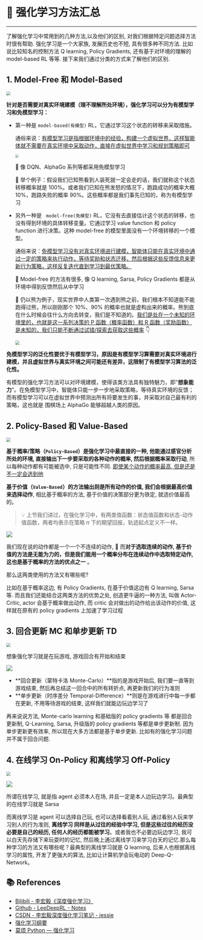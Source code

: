 # 🥛 强化学习方法汇总

---

了解强化学习中常用到的几种方法,以及他们的区别, 对我们根据特定问题选择方法时很有帮助. 强化学习是一个大家族, 发展历史也不短, 具有很多种不同方法. 比如说比较知名的控制方法 Q learning, Policy Gradients, 还有基于对环境的理解的 model-based RL 等等. 接下来我们通过分类的方式来了解他们的区别.

## 1. Model-Free 和 Model-Based

<img src="https://cs-wiki.oss-cn-shanghai.aliyuncs.com/img/20201030160019.png" style="zoom: 67%;" />

**针对是否需要对真实环境建模（理不理解所处环境），强化学习可以分为有模型学习和免模型学习：**

- 第一种是 `model-based(有模型)` RL，它通过学习这个状态的转移来采取措施。

  通俗来说：<u>有模型学习是指根据环境中的经验，构建一个虚拟世界，这样智能体就不需要在真实环境中采取动作，直接在虚拟世界中学习和规划策略即可</u>

  <img src="https://cs-wiki.oss-cn-shanghai.aliyuncs.com/img/20201020222759.png" style="zoom:50%;" />

  🙆 像 DQN、AlphaGo 系列等都采用免模型学习

  💬 举个例子：假设我们已知熊看到人装死就一定会走的话，我们就称这个状态转移概率就是 100%。或者我们已知在熊发怒的情况下，跑路成功的概率大概 10%，跑路失败的概率 90%。这些概率都是我们事先已知的，称为有模型学习

- 另外一种是 ` model-free(免模型)` RL，它没有去直接估计这个状态的转移，也没有得到环境的具体转移变量。它通过学习 value function 和 policy function 进行决策。这种 model-free 的模型里面没有一个环境转移的一个模型。

  通俗来说：<u>免模型学习没有对真实环境进行建模，智能体只能在真实环境中通过一定的策略来执行动作，等待奖励和状态迁移，然后根据这些反馈信息来更新行为策略，这样反复迭代直到学习到最优策略。</u>

  🙆 Model-free 的方法有很多, 像 Q learning, Sarsa, Policy Gradients 都是从环境中得到反馈然后从中学习

  💬 仍以熊为例子，现实世界中人类第一次遇到熊之前，我们根本不知道能不能跑得过熊，所以刚刚那个 10%、90% 的概率也就是虚构出来的概率。熊到底在什么时候会往什么方向去转变，我们是不知道的。<u>我们是处在一个未知的环境里的，也就是这一系列决策的 P 函数（概率函数）和 R 函数（奖励函数）是未知的，我们只能不断通过试错/探索去获取这些概率</u> 👇

  <img src="https://cs-wiki.oss-cn-shanghai.aliyuncs.com/img/20201025103044.png" style="zoom:67%;" />

  

**免模型学习的泛化性要优于有模型学习，原因是有模型学习算需要对真实环境进行建模，并且虚拟世界与真实环境之间可能还有差异，这限制了有模型学习算法的泛化性。**

有模型的强化学习方法可以对环境建模，使得该类方法具有独特魅力，即“**想象能力**”。在免模型学习中，智能体只能一步一步地采取策略，等待真实环境的反馈；而有模型学习可以在虚拟世界中预测出所有将要发生的事，并采取对自己最有利的策略，这也就是 围棋场上 AlphaGo 能够超越人类的原因。

## 2. Policy-Based 和 Value-Based

<img src="https://cs-wiki.oss-cn-shanghai.aliyuncs.com/img/20201030160305.png" style="zoom: 67%;" />

**基于概率/策略（`Policy-Based`）**是强化学习中最直接的一种, 他能通过感官分析所处的环境, 直接**输出下一步要采取的各种动作的概率, 然后根据概率采取行动**, 所以每种动作都有可能被选中, 只是可能性不同. <u>即使某个动作的概率最高, 但是还是不一定会选到他</u>

**基于价值（`Value-Based`）**的方法输出则是所有动作的价值, 我们会**根据最高价值来选择动作**, 相比基于概率的方法, 基于价值的决策部分更为铁定, 就选价值最高的。

> 💡 上节我们讲过，在强化学习中，有两类值函数：状态值函数和状态-动作值函数，两者均表示在策略 𝜋 下的期望回报，轨迹起点定义不一样。

![](https://cs-wiki.oss-cn-shanghai.aliyuncs.com/img/20201108212343.png)

我们现在说的动作都是一个一个不连续的动作, 🚨 而**对于选取连续的动作, 基于价值的方法是无能为力的，但是我们能用一个概率分布在连续动作中选取特定动作, 这也是基于概率的方法的优点之一** 。

那么这两类使用的方法又有哪些呢?

比如在基于概率这边, 有 Policy Gradients, 在基于价值这边有 Q learning, Sarsa 等. 而且我们还能结合这两类方法的优势之处, 创造更牛逼的一种方法, 叫做 Actor-Critic, actor 会基于概率做出动作, 而 critic 会对做出的动作给出该动作的价值, 这样就在原有的 policy gradients 上加速了学习过程

## 3. 回合更新 MC 和单步更新 TD

<img src="https://cs-wiki.oss-cn-shanghai.aliyuncs.com/img/20201030161724.png" style="zoom:67%;" />

想象强化学习就是在玩游戏, 游戏回合有开始和结束

![](https://cs-wiki.oss-cn-shanghai.aliyuncs.com/img/20201030160536.png)

- **回合更新（蒙特卡洛 Monte-Carlo）**指的是游戏开始后, 我们要一直等到游戏结束, 然后再总结这一回合中的所有转折点, 再更新我们的行为准则
- **单步更新（时序差分 Temporal-Difference）**则是在游戏进行中每一步都在更新, 不用等待游戏的结束, 这样我们就能边玩边学习了

再来说说方法, Monte-carlo learning 和基础版的 policy gradients 等 都是回合更新制, Q-Learning, Sarsa, 升级版的 policy gradients 等都是单步更新制. 因为单步更新更有效率, 所以现在大多方法都是基于单步更新. 比如有的强化学习问题并不属于回合问题.

## 4. 在线学习 On-Policy 和离线学习 Off-Policy

<img src="https://cs-wiki.oss-cn-shanghai.aliyuncs.com/img/20201030162306.png" style="zoom:67%;" />

![](https://cs-wiki.oss-cn-shanghai.aliyuncs.com/img/20201030161957.png)

所谓在线学习, 就是指 agent 必须本人在场, 并且一定是本人边玩边学习。最典型的在线学习就是 Sarsa

而离线学习是 agent 可以选择自己玩, 也可以选择看着别人玩, 通过看别人玩来学习别人的行为准则, **离线学习 同样是从过往的经验中学习, 但是这些过往的经历没必要是自己的经历, 任何人的经历都能被学习**。或者我也不必要边玩边学习, 我可以白天先存储下来玩耍时的记忆, 然后晚上通过离线学习来学习白天的记忆.那么每种学习的方法又有哪些呢？最典型的离线学习就是 Q learning, 后来人也根据离线学习的属性, 开发了更强大的算法, 比如让计算机学会玩电动的 Deep-Q-Network。

## 📚 References

- [Bilibili - 李宏毅《深度强化学习》](https://www.bilibili.com/video/BV1MW411w79n)
- [Github - LeeDeepRL - Notes](https://datawhalechina.github.io/leedeeprl-notes/)
- [CSDN - 李宏毅深度强化学习笔记 - jessie](https://blog.csdn.net/cindy_1102/article/details/87904928)
- [强化学习纲要](https://github.com/zhoubolei/introRL)
- [莫烦 Python — 强化学习](https://mofanpy.com/tutorials/machine-learning/reinforcement-learning/intro-RL-methods/)